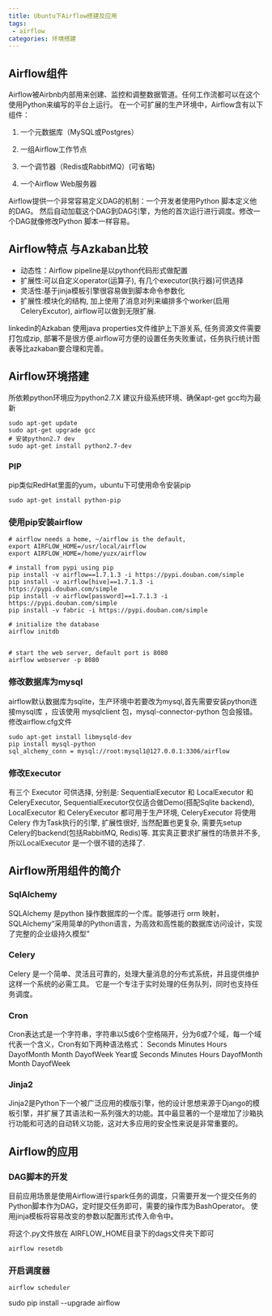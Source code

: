 ```yaml
---
title: Ubuntu下Airflow搭建及应用
tags:
 - airflow
categories: 环境搭建
---
```


## Airflow组件
Airflow被Airbnb内部用来创建、监控和调整数据管道。任何工作流都可以在这个使用Python来编写的平台上运行。
在一个可扩展的生产环境中，Airflow含有以下组件：

1. 一个元数据库（MySQL或Postgres）

2. 一组Airflow工作节点

3. 一个调节器（Redis或RabbitMQ）(可省略)

4. 一个Airflow Web服务器

Airflow提供一个非常容易定义DAG的机制：一个开发者使用Python 脚本定义他的DAG。
然后自动加载这个DAG到DAG引擎，为他的首次运行进行调度。修改一个DAG就像修改Python 脚本一样容易。

## Airflow特点 与Azkaban比较
* 动态性：Airflow pipeline是以python代码形式做配置
* 扩展性:可以自定义operator(运算子), 有几个executor(执行器)可供选择
* 灵活性:基于jinja模板引擎很容易做到脚本命令参数化
* 扩展性:模块化的结构, 加上使用了消息对列来编排多个worker(启用CeleryExcutor), airflow可以做到无限扩展.

linkedin的Azkaban 使用java properties文件维护上下游关系, 任务资源文件需要打包成zip, 部署不是很方便.airflow可方便的设置任务失败重试，任务执行统计图表等比azkaban要合理和完善。

## Airflow环境搭建
所依赖python环境应为python2.7.X
建议升级系统环境、确保apt-get gcc均为最新

```
sudo apt-get update
sudo apt-get upgrade gcc
# 安装python2.7 dev
sudo apt-get install python2.7-dev
```

### PIP
pip类似RedHat里面的yum，ubuntu下可使用命令安装pip
```
sudo apt-get install python-pip
```

### 使用pip安装airflow
```
# airflow needs a home, ~/airflow is the default,
export AIRFLOW_HOME=/usr/local/airflow
export AIRFLOW_HOME=/home/yuzx/airflow

# install from pypi using pip
pip install -v airflow==1.7.1.3 -i https://pypi.douban.com/simple
pip install -v airflow[hive]==1.7.1.3 -i https://pypi.douban.com/simple
pip install -v airflow[password]==1.7.1.3 -i https://pypi.douban.com/simple
pip install -v fabric -i https://pypi.douban.com/simple

# initialize the database
airflow initdb


# start the web server, default port is 8080
airflow webserver -p 8080
```
### 修改数据库为mysql
airflow默认数据库为sqlite，生产环境中若要改为mysql,首先需要安装python连接mysql库 ，应该使用 mysqlclient 包，mysql-connector-python 包会报错。
修改airflow.cfg文件
```
sudo apt-get install libmysqld-dev
pip install mysql-python
sql_alchemy_conn = mysql://root:mysql1@127.0.0.1:3306/airflow
```

###  修改Executor
有三个 Executor 可供选择, 分别是: SequentialExecutor 和 LocalExecutor 和 CeleryExecutor, SequentialExecutor仅仅适合做Demo(搭配Sqlite backend), LocalExecutor 和 CeleryExecutor 都可用于生产环境, CeleryExecutor 将使用 Celery 作为Task执行的引擎, 扩展性很好, 当然配置也更复杂, 需要先setup Celery的backend(包括RabbitMQ, Redis)等. 其实真正要求扩展性的场景并不多, 所以LocalExecutor 是一个很不错的选择了.

## Airflow所用组件的简介
### SqlAlchemy
SQLAlchemy 是python 操作数据库的一个库。能够进行 orm 映射，SQLAlchemy“采用简单的Python语言，为高效和高性能的数据库访问设计，实现了完整的企业级持久模型”
### Celery
Celery 是一个简单、灵活且可靠的，处理大量消息的分布式系统，并且提供维护这样一个系统的必需工具。
它是一个专注于实时处理的任务队列，同时也支持任务调度。
### Cron
Cron表达式是一个字符串，字符串以5或6个空格隔开，分为6或7个域，每一个域代表一个含义，Cron有如下两种语法格式：
Seconds Minutes Hours DayofMonth Month DayofWeek Year或
Seconds Minutes Hours DayofMonth Month DayofWeek
### Jinja2
Jinja2是Python下一个被广泛应用的模版引擎，他的设计思想来源于Django的模板引擎，并扩展了其语法和一系列强大的功能。其中最显著的一个是增加了沙箱执行功能和可选的自动转义功能，这对大多应用的安全性来说是非常重要的。

## Airflow的应用
### DAG脚本的开发
目前应用场景是使用Airflow进行spark任务的调度，只需要开发一个提交任务的Python脚本作为DAG，定时提交任务即可，需要的操作库为BashOperator。
使用jinja模板将容易改变的参数以配置形式传入命令中。

将这个.py文件放在 AIRFLOW_HOME目录下的dags文件夹下即可
```
airflow resetdb
```
### 开启调度器
```
airflow scheduler  
```


sudo pip install --upgrade airflow
